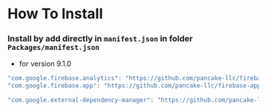 # How To Install

### Install by add directly in `manifest.json` in folder `Packages/manifest.json`

+ for version 9.1.0
```csharp
"com.google.firebase.analytics": "https://github.com/pancake-llc/firebase-analytics.git?path=Assets/_Root#9.1.0",
"com.google.firebase.app": "https://github.com/pancake-llc/firebase-app.git?path=Assets/_Root#9.1.0",

"com.google.external-dependency-manager": "https://github.com/pancake-llc/external-dependency-manager.git?path=Assets/_Root#1.2.171",
```
